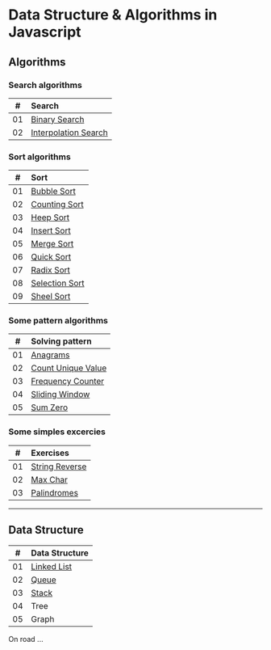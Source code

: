 # Data Structure & Algorithms in Javascript

## Algorithms

### Search algorithms

|   #   | Search                                                                                                                     |
| :---: | :------------------------------------------------------------------------------------------------------------------------- |
|  01   | [Binary Search](https://github.com/tienduy-nguyen/ds-algorithms/tree/master/algorithms/search/binary-search)               |
|  02   | [Interpolation Search](https://github.com/tienduy-nguyen/ds-algorithms/tree/master/algorithms/search/interpolation-search) |


### Sort algorithms

|   #   | Sort                                                                                                         |
| :---: | :----------------------------------------------------------------------------------------------------------- |
|  01   | [Bubble Sort](https://github.com/tienduy-nguyen/ds-algorithms/tree/master/algorithms/sort/bubble-sort)       |
|  02   | [Counting Sort](https://github.com/tienduy-nguyen/ds-algorithms/tree/master/algorithms/sort/counting-sort)   |
|  03   | [Heep Sort](https://github.com/tienduy-nguyen/ds-algorithms/tree/master/algorithms/sort/heep-sort/src)       |
|  04   | [Insert Sort](https://github.com/tienduy-nguyen/ds-algorithms/tree/master/algorithms/sort/insert-sort)       |
|  05   | [Merge Sort](https://github.com/tienduy-nguyen/ds-algorithms/tree/master/algorithms/sort/merge-sort)         |
|  06   | [Quick Sort](https://github.com/tienduy-nguyen/ds-algorithms/tree/master/algorithms/sort/quick-sort)         |
|  07   | [Radix Sort](https://github.com/tienduy-nguyen/ds-algorithms/tree/master/algorithms/sort/radix-sort/src)     |
|  08   | [Selection Sort](https://github.com/tienduy-nguyen/ds-algorithms/tree/master/algorithms/sort/selection-sort) |
|  09   | [Sheel Sort](https://github.com/tienduy-nguyen/ds-algorithms/tree/master/algorithms/sort/shell-sort)         |


### Some pattern algorithms
|   #   | Solving pattern                                                                                                                  |
| :---: | :------------------------------------------------------------------------------------------------------------------------------- |
|  01   | [Anagrams](https://github.com/tienduy-nguyen/ds-algorithms/blob/master/algorithms/solving-pattern/anagrams.js)                   |
|  02   | [Count Unique Value](https://github.com/tienduy-nguyen/ds-algorithms/blob/master/algorithms/solving-pattern/countUniqueValue.js) |
|  03   | [Frequency Counter](https://github.com/tienduy-nguyen/ds-algorithms/blob/master/algorithms/solving-pattern/frequencyCounter.js)  |
|  04   | [Sliding Window](https://github.com/tienduy-nguyen/ds-algorithms/blob/master/algorithms/solving-pattern/slidingWindow.js)        |
|  05   | [Sum Zero](https://github.com/tienduy-nguyen/ds-algorithms/blob/master/algorithms/solving-pattern/sumZero.js)                    |


### Some simples excercies
|   #   | Exercises                                                                                                        |
| :---: | :--------------------------------------------------------------------------------------------------------------- |
|  01   | [String Reverse](https://github.com/tienduy-nguyen/ds-algorithms/tree/master/algorithms/exercises/stringReverse) |
|  02   | [Max Char](https://github.com/tienduy-nguyen/ds-algorithms/tree/master/algorithms/exercises/maxChar)             |
|  03   | [Palindromes](https://github.com/tienduy-nguyen/ds-algorithms/tree/master/algorithms/exercises/palindromes)      |




---

## Data Structure

|   #   | Data Structure                                                                                        |
| :---: | :---------------------------------------------------------------------------------------------------- |
|  01   | [Linked List](https://github.com/tienduy-nguyen/ds-algorithms/tree/master/data-structure/linked-list) |
|  02   | [Queue](https://github.com/tienduy-nguyen/ds-algorithms/tree/master/data-structure/queue)             |
|  03   | [Stack](https://github.com/tienduy-nguyen/ds-algorithms/tree/master/data-structure/stack)             |
|  04   | Tree                                                                                                  |
|  05   | Graph                                                                                                 |


On road ...